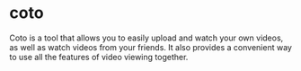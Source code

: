 # coto
Coto is a tool that allows you to easily upload and watch your own videos, as well as watch videos from your friends. It also provides a convenient way to use all the features of video viewing together.
